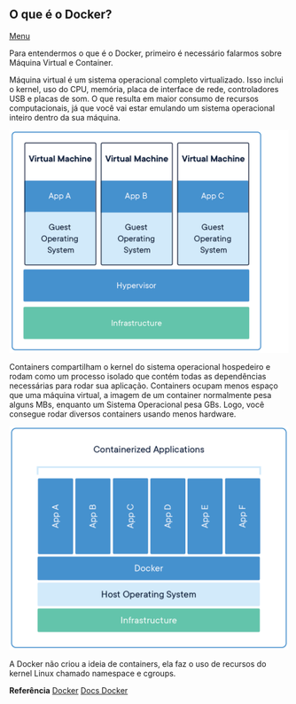 ## O que é o Docker?

[Menu](../README.md)

Para entendermos o que é o Docker, primeiro é necessário falarmos sobre Máquina Virtual e Container.

Máquina virtual é um sistema operacional completo virtualizado. Isso inclui o kernel, uso do CPU, memória, placa de interface de rede, controladores USB e placas de som. O que resulta em maior consumo de recursos computacionais, já que você vai estar emulando um sistema operacional inteiro dentro da sua máquina.

![Alt](../images/VMApp.webp)

Containers compartilham o kernel do sistema operacional hospedeiro e rodam como um processo isolado que contém todas as dependências necessárias para rodar sua aplicação. Containers ocupam menos espaço que uma máquina virtual, a imagem de um container normalmente pesa alguns MBs, enquanto um Sistema Operacional pesa GBs. Logo, você consegue rodar diversos containers usando menos hardware.

![Alt](../images/ContainerApp.webp)

A Docker não criou a ideia de containers, ela faz o uso de recursos do kernel Linux chamado namespace e cgroups.


**Referência**
[Docker](https://www.docker.com/resources/what-container/)
[Docs Docker](https://docs.docker.com/get-started/docker-concepts/the-basics/what-is-a-container/)